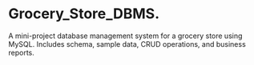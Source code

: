 # Grocery_Store_DBMS.
A mini-project database management system for a grocery store using MySQL. Includes schema, sample data, CRUD operations, and business reports.
